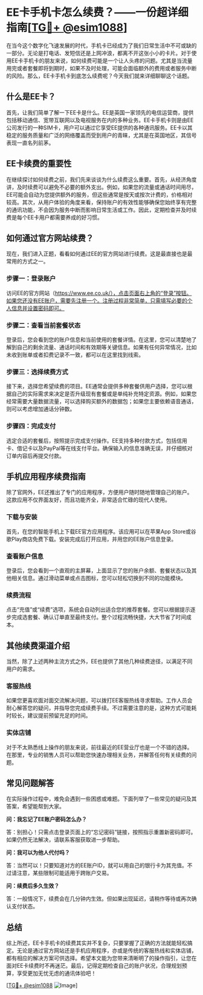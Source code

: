 # EE卡手机卡怎么续费？——一份超详细指南[[TG💪+ @esim1088](https://t.me/s/esim1088)]

在当今这个数字化飞速发展的时代，手机卡已经成为了我们日常生活中不可或缺的一部分。无论是打电话、发短信还是上网冲浪，都离不开这张小小的卡片。对于使用EE卡手机卡的朋友来说，如何续费可能是一个让人头疼的问题。尤其是当流量用完或者套餐即将到期时，如果不及时处理，可能会面临额外的费用或者服务中断的风险。那么，EE卡手机卡到底怎么续费呢？今天我们就来详细聊聊这个话题。

## 什么是EE卡？

首先，让我们简单了解一下EE卡是什么。EE是英国一家领先的电信运营商，提供包括移动通信、宽带互联网以及电视服务在内的多种业务。EE卡手机卡则是由EE公司发行的一种SIM卡，用户可以通过它享受EE提供的各种通讯服务。EE卡以其稳定的服务质量和广泛的网络覆盖而受到用户的青睐，尤其是在英国地区，其信号表现一直名列前茅。

## EE卡续费的重要性

在继续探讨如何续费之前，我们先来谈谈为什么续费这么重要。首先，从经济角度讲，及时续费可以避免不必要的额外支出。例如，如果您的流量或通话时间用尽，EE可能会自动为您提供额外的服务，但这些通常是按天或按次计费的，价格相对较高。其次，从用户体验的角度来看，保持账户的有效性能够确保您始终享有完整的通讯功能，不会因为服务中断而影响日常生活或工作。因此，定期检查并及时续费是每个EE卡用户都需要养成的好习惯。

## 如何通过官方网站续费？

现在，我们进入正题，看看如何通过EE的官方网站进行续费。这是最直接也是最常用的方式之一。

### 步骤一：登录账户

访问EE的官方网站（https://www.ee.co.uk/），点击页面右上角的“登录”按钮。如果您还没有EE账户，需要先注册一个。注册过程非常简单，只需填写必要的个人信息并设置密码即可。

### 步骤二：查看当前套餐状态

登录后，您会看到您的账户信息和当前使用的套餐详情。在这里，您可以清楚地了解到自己的剩余流量、通话时间和有效期等关键信息。如果有任何异常情况，比如未收到账单或者扣费记录不一致，都可以在这里找到线索。

### 步骤三：选择续费方式

接下来，选择您希望续费的项目。EE通常会提供多种套餐供用户选择，您可以根据自己的实际需求来决定是否升级现有套餐或是单纯补充特定资源。例如，如果您经常需要大量数据流量，可以选择购买额外的数据包；如果您主要依赖语音通话，则可以考虑增加通话分钟数。

### 步骤四：完成支付

选定合适的套餐后，按照提示完成支付操作。EE支持多种付款方式，包括信用卡、借记卡以及PayPal等在线支付平台。确保输入的信息准确无误，并仔细核对订单内容后再提交付款。

## 手机应用程序续费指南

除了官网外，EE还推出了专门的应用程序，方便用户随时随地管理自己的账户。这款应用不仅界面友好，而且功能齐全，非常适合忙碌的现代人使用。

### 下载与安装

首先，在您的智能手机上下载EE官方应用程序。该应用可以在苹果App Store或谷歌Play商店免费下载。安装完成后打开应用，并用您的EE账户信息登录。

### 查看账户信息

登录后，您会看到一个直观的主屏幕，上面显示了您的账户余额、套餐状态以及其他相关信息。通过滑动菜单或点击图标，您可以轻松切换到不同的功能模块。

### 续费流程

点击“充值”或“续费”选项，系统会自动列出适合您的推荐套餐。您可以根据提示逐步完成选套餐、确认订单直至最终支付。整个过程流畅快捷，大大节省了时间成本。

## 其他续费渠道介绍

当然，除了上述两种主流方式之外，EE也提供了其他几种续费途径，以满足不同用户的需求。

### 客服热线

如果您更喜欢面对面交流解决问题，可以拨打EE客服热线寻求帮助。工作人员会耐心解答您的疑问，并指导您完成续费手续。不过需要注意的是，这种方式可能耗时较长，建议提前预留充足的时间。

### 实体店铺

对于不太熟悉线上操作的朋友来说，前往最近的EE营业厅也是一个不错的选择。在那里，专业的销售人员可以帮助您快速办理相关业务，并解答任何有关续费的问题。

## 常见问题解答

在实际操作过程中，难免会遇到一些困惑或难题。下面列举了一些常见的疑问及其答案，希望能帮到大家。

**问：我忘记了EE账户密码怎么办？**

答：别担心！只需点击登录页面上的“忘记密码”链接，按照指示重置新密码即可。如果仍然无法解决，请联系客服获取进一步帮助。

**问：我可以为他人代付吗？**

答：当然可以！只要知道对方的EE账户ID，就可以用自己的银行卡为其充值。不过请注意，某些限制可能适用于跨账户交易。

**问：续费后多久生效？**

答：一般情况下，续费会在几分钟内生效。但如果出现延迟，请稍作等待或再次确认支付状态。

## 总结

综上所述，EE卡手机卡的续费其实并不复杂，只要掌握了正确的方法就能轻松搞定。无论是通过官方网站还是手机应用程序，亦或是传统的客服热线和实体店铺，都有相应的解决方案可供选择。希望本文能为您带来清晰明了的操作指引，让您在面对EE卡续费时不再迷茫。最后，记得定期检查自己的账户状况，合理规划预算，享受更加无忧无虑的通讯体验吧！

[[TG💪+ @esim1088](https://t.me/s/esim1088) ![Image](https://i.postimg.cc/4NQfJmqS/Snipaste-2025-05-13-00-14-12.png)]